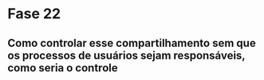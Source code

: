 # Fase 22

## Como controlar esse compartilhamento sem que os processos de usuários sejam responsáveis, como seria o controle
